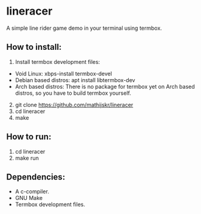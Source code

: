 # lineracer
A simple line rider game demo in your terminal using termbox.

## How to install:
1. Install termbox development files: 
* Void Linux: xbps-install termbox-devel
* Debian based distros: apt install libtermbox-dev 
* Arch based distros: There is no package for termbox yet on Arch based distros, so you have to build termbox yourself.
2. git clone https://github.com/mathijskr/lineracer
3. cd lineracer
4. make

## How to run:
1. cd lineracer
2. make run

## Dependencies:
* A c-compiler.
* GNU Make
* Termbox development files.
